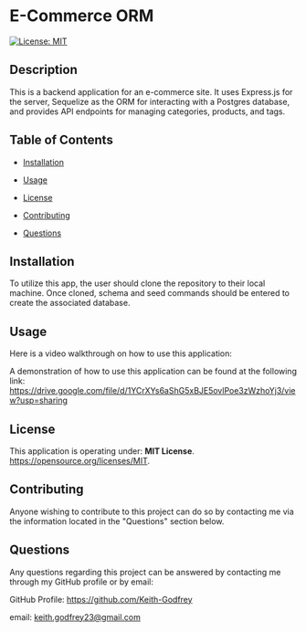 # E-Commerce ORM  
[![License: MIT](https://img.shields.io/badge/License-MIT-yellow.svg)](https://opensource.org/licenses/MIT)
  

## Description
This is a backend application for an e-commerce site. It uses Express.js for the server, Sequelize as the ORM for interacting with a Postgres database, and provides API endpoints for managing categories, products, and tags.
  

## Table of Contents
  

- [Installation](#installation)
  
- [Usage](#usage)
  
- [License](#license)
  
- [Contributing](#contributing)
  
- [Questions](#questions)
  

## Installation
To utilize this app, the user should clone the repository to their local machine.  Once cloned, schema and seed commands should be entered to create the associated database.
  

## Usage
Here is a video walkthrough on how to use this application:

A demonstration of how to use this application can be found at the following link: https://drive.google.com/file/d/1YCrXYs6aShG5xBJE5ovlPoe3zWzhoYj3/view?usp=sharing

## License
This application is operating under: **MIT License**.   https://opensource.org/licenses/MIT.

## Contributing
Anyone wishing to contribute to this project can do so by contacting me via the information located in the "Questions" section below.

## Questions
Any questions regarding this project can be answered by contacting me through my GitHub profile or by email:
  
GitHub Profile: https://github.com/Keith-Godfrey
  
email: keith.godfrey23@gmail.com